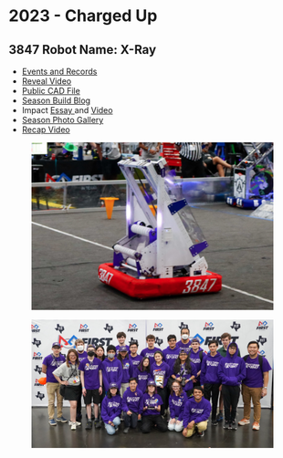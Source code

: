 # 2023 - Charged Up

## 3847 **Robot Name: X-Ray**

* [Events and Records](https://www.thebluealliance.com/team/3847/2023)
* [Reveal Video](https://www.youtube.com/watch?v=TWCZ0ZwkZ7o)
* [Public CAD File](https://cad.onshape.com/documents/de43bfb90686cd44b0870071/w/9d183c2710bcbdcce0b821b4/e/52ffe457d07a49279860d194?renderMode=0\&uiState=645d60a9f0b4a35312f6f24e)
* [Season Build Blog](https://www.chiefdelphi.com/t/spectrum-3847-build-blog-2023/420801)
* Impact [Essay ](https://drive.google.com/file/d/1IDV8XykRjQI3WTbruDOTpUhe890CxZUZ/view?usp=share\_link)and [Video](https://www.youtube.com/watch?v=6DafXx8gTZ4)
* [Season Photo Gallery](https://photos.spectrum3847.org/2023)
* [Recap Video](https://www.youtube.com/watch?v=-fD8F\_CYtEQ)

<figure><img src="../.gitbook/assets/2023 X-Ray Robot.PNG" alt=""><figcaption></figcaption></figure>

<figure><img src="../.gitbook/assets/2023 Team Photo.jpg" alt=""><figcaption></figcaption></figure>
